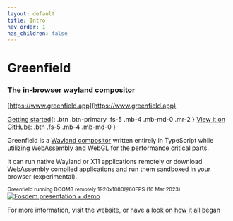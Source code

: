 ```yaml
---
layout: default
title: Intro
nav_order: 1
has_children: false
---
```


Greenfield
==
### The in-browser wayland compositor
[https://www.greenfield.app](https://www.greenfield.app)



[Getting started](pages/getting_started/){: .btn .btn-primary .fs-5 .mb-4 .mb-md-0 .mr-2 }
[View it on GitHub](https://github.com/udevbe/greenfield){: .btn .fs-5 .mb-4 .mb-md-0 }

Greenfield is a [Wayland compositor](https://en.wikipedia.org/wiki/Wayland_%28display_server_protocol%29) written entirely in TypeScript while utilizing WebAssembly and WebGL for the performance critical parts. 

It can run native Wayland or X11 applications remotely or download WebAssembly compiled applications and run them sandboxed in your browser (experimental).

<sub>Greenfield running DOOM3 remotely 1920x1080@60FPS (16 Mar 2023)</sub>
[![Fosdem presentation + demo](https://img.youtube.com/vi/pTn_hjOwK-Y/0.jpg)](https://www.youtube.com/watch?v=pTn_hjOwK-Y)


For more information, visit the [website](https://greenfield.app), or have [a look on how it all began](https://wayouttheresoftware.blogspot.com/2023/07/some-history-about-greenfield.html)
